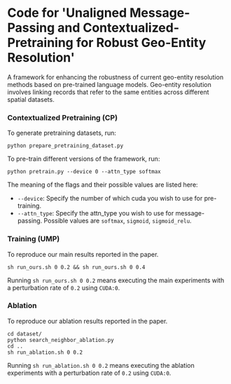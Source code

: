 # Code for 'Unaligned Message-Passing and Contextualized-Pretraining for Robust Geo-Entity Resolution'
A framework for enhancing the robustness of current geo-entity resolution methods based on pre-trained language models. Geo-entity resolution involves linking records that refer to the same entities across different spatial datasets.

### Contextualized Pretraining (CP)
To generate pretraining datasets, run:
```
python prepare_pretraining_dataset.py
```

To pre-train different versions of the framework, run:

```
python pretrain.py --device 0 --attn_type softmax
```
The meaning of the flags and their possible values are listed here:
* ``--device``: Specify the number of which cuda you wish to use for pre-training.
* ``--attn_type``: Specify the attn_type you wish to use for message-passing. Possible values are ``softmax``, ``sigmoid``, ``sigmoid_relu``.

### Training (UMP)
To reproduce our main results reported in the paper.
```
sh run_ours.sh 0 0.2 && sh run_ours.sh 0 0.4
```
Running ``sh run_ours.sh 0 0.2`` means executing the main experiments with a perturbation rate of ``0.2`` using ``CUDA:0``.

### Ablation
To reproduce our ablation results reported in the paper.
```
cd dataset/
python search_neighbor_ablation.py
cd ..
sh run_ablation.sh 0 0.2
```
Running ``sh run_ablation.sh 0 0.2`` means executing the ablation experiments with a perturbation rate of ``0.2`` using ``CUDA:0``.